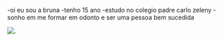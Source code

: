 -oi eu sou a bruna
-tenho 15 ano
-estudo no colegio padre carlo zeleny
-sonho em me formar em odonto 
e ser uma pessoa bem sucedida 

![.](https://ortho3dbr.com.br/wp-content/uploads/2020/07/dentista-nova-lima.jpg)
<!---
[ouça minha musica favorita no](https://www.youtube.com/watch?v=Tw6vosUnGdc)
bruninhalida/bruninhalida is a ✨ special ✨ repository because its `README.md` (this file) appears on your GitHub profile.
You can click the Preview link to take a look at your changes.
--->
